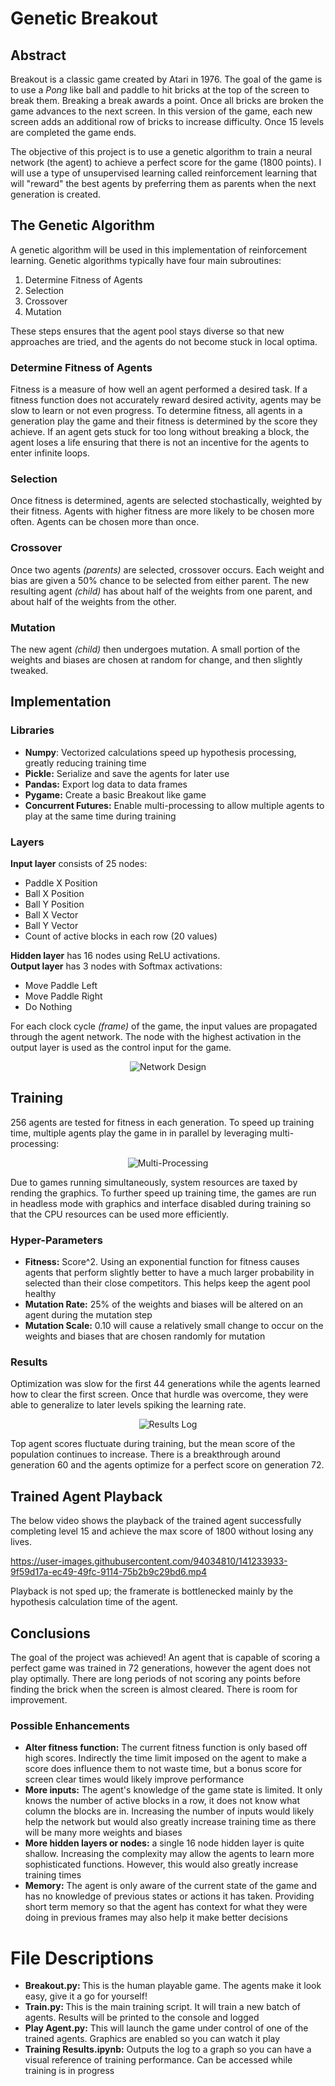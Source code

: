 <h1>Genetic Breakout</h1>
<h2>Abstract</h2>
<p>
	Breakout is a classic game created by Atari in 1976.  The goal of the game is to use a <i>Pong</i> like ball and paddle to hit bricks
	at the top of the screen to break them.  Breaking a break awards a point.
	Once all bricks are broken the game advances to the next screen.
	In this version of the game, each new screen adds an additional row of bricks to increase difficulty.  Once 15 levels are completed the game ends.
</p>
<p>
	The objective of this project is to use a genetic algorithm to train a neural network (the agent) to achieve a perfect score for the game (1800 points).
	I will use a type of unsupervised learning called reinforcement learning that will "reward" the best agents by preferring them as parents
	when the next generation is created.
</p>

<h2>The Genetic Algorithm</h2>
<p>
	A genetic algorithm will be used in this implementation of reinforcement learning.
	Genetic algorithms typically have four main subroutines:
	<ol>
		<li>Determine Fitness of Agents</li>
		<li>Selection</li>
		<li>Crossover</li>
		<li>Mutation</li>
	</ol>
	These steps ensures that the agent pool stays diverse so that new approaches are tried, and the agents do not become stuck in local optima.
</p>

<h3>Determine Fitness of Agents</h3>
<p>
	Fitness is a measure of how well an agent performed a desired task.  If a fitness function does not accurately reward desired activity,
	agents may be slow to learn or not even 
	progress.
	To determine fitness, all agents in a generation play the game and their fitness is determined by the score they achieve.
	If an agent gets stuck for too long without breaking 
	a block, the agent loses a life ensuring that there is not an incentive for the agents to enter infinite loops.
</p>
<h3>Selection</h3>
<p>
	Once fitness is determined, agents are selected stochastically, weighted by their fitness.  Agents with higher
	fitness are more likely to be chosen more often.  Agents can be chosen more than once.
</p>
<h3>Crossover</h3>
<p>
	Once two agents <i>(parents)</i> are selected, crossover occurs.  Each weight and bias are given a 50% chance to
	be selected from either parent.  The new resulting agent <i>(child)</i> has about half of the weights from one parent,
	and about half of the weights from the other.
</p>
<h3>Mutation</h3>
<p>
	The new agent <i>(child)</i> then undergoes mutation.  A small portion of the weights and biases are chosen at random for change, and then slightly tweaked.
</p>


<h2>Implementation</h2>
<h3>Libraries</h3>
<p>
	<ul>
		<li><b>Numpy</b>: Vectorized calculations speed up hypothesis processing, greatly reducing training time</li>
		<li><b>Pickle:</b> Serialize and save the agents for later use</li>
		<li><b>Pandas:</b> Export log data to data frames</li>
		<li><b>Pygame:</b> Create a basic Breakout like game</li>
		<li><b>Concurrent Futures:</b>  Enable multi-processing to allow multiple agents to play at the same time during training</li>
	</ul>
</p>

<h3>Layers</h3>
<p>
	<b>Input layer</b> consists of 25 nodes:
	<ul>
		<li>Paddle X Position</li>
		<li>Ball X Position</li>
		<li>Ball Y Position</li>
		<li>Ball X Vector</li>
		<li>Ball Y Vector</li>
		<li>Count of active blocks in each row (20 values)</li>
	</ul>
</p>
<p>
	<b>Hidden layer</b> has 16 nodes using ReLU activations.
	<br><b>Output layer</b> has 3 nodes with Softmax activations:
	<ul>
		<li>Move Paddle Left</li>
		<li>Move Paddle Right</li>
		<li>Do Nothing</li>
	</ul>
</p>
<p>
	For each clock cycle <i>(frame)</i> of the game, the input values are propagated through the agent network.
	The node with the highest activation in the output layer is used as the control input for the game.
</p>
<p align="center">
	<img src="https://user-images.githubusercontent.com/94034810/141366921-9dd698c9-7ddc-473f-bc22-68b6f2b36cc6.png" title="Network Design">
</p>

<h2>Training</h2>
<p>
	256 agents are tested for fitness in each generation.  To speed up training time, multiple agents play the game in in parallel by leveraging multi-processing:
</p>
<p align="center">
	<img src="https://user-images.githubusercontent.com/94034810/141365553-86b42305-2977-417d-b4b0-b9eb9f220b9d.png", title="Multi-Processing">
</p>
<p>
	Due to  games running simultaneously, system resources are taxed by rending the graphics.
	To further speed up training time, the games are run in headless 
	mode with graphics and interface disabled during training so that the CPU resources can be used more efficiently.
</p>


<h3>Hyper-Parameters</h3>
<p>
	<ul>
		<li><b>Fitness:</b> Score^2.  Using an exponential function for fitness causes agents that perform slightly better
			to have a much larger probability in selected than their close competitors.  This helps keep the agent pool healthy</li>
		<li><b>Mutation Rate:</b> 25% of the weights and biases will be altered on an agent during the mutation step</li>
		<li><b>Mutation Scale:</b> 0.10 will cause a relatively small change to occur  on the weights and biases that are chosen randomly for mutation</li>
	</ul>
</p>

<h3>Results</h3>
<p>
	Optimization was slow for the first 44 generations while the agents learned how to clear the first screen.  Once that hurdle was overcome,
	they were able to generalize to later levels spiking the learning rate.
</p>
<p align="center">
	<img src="https://user-images.githubusercontent.com/94034810/141082768-7519e5b3-fba8-4f3a-a0bb-bc955b0052ff.png" title="Results Log">
</p>

<p>
	Top agent scores fluctuate during training, but the mean score of the population continues to increase.  There is a breakthrough around generation 60 and the agents
	optimize for a perfect score on generation 72.
</p>

<h2>Trained Agent Playback</h2>
<p>
	The below video shows the playback of the trained agent successfully completing level 15 and achieve the max score of 1800 without losing any lives.
</p>

https://user-images.githubusercontent.com/94034810/141233933-9f59d17a-ec49-49fc-9114-75b2b9c29bd6.mp4

<p>
Playback is not sped up; the framerate is bottlenecked mainly by the hypothesis calculation time of the agent.
</p>

<h2>Conclusions</h2>
<p>
	The goal of the project was achieved!  An agent that is capable of scoring a perfect game was trained in 72 generations,
	however the agent does not play optimally. There are long periods of not scoring any points before finding the brick when
	the screen is almost cleared.  There is room for improvement.
</p>
<h3>Possible Enhancements</h3>
<p>
	<ul>
		<li><b>Alter fitness function:</b>
			The current fitness function is only based off high scores.  Indirectly the time limit imposed on the agent to make a score does influence 
			them to not waste time, but a bonus score for screen clear times would likely improve performance</li>
		<li><b>More inputs:</b> The agent's knowledge of the game state is limited.
			It only knows the number of active blocks in a row, it does not know what column the blocks 
			are in.  Increasing the number of inputs would likely help the network but would also greatly
			increase training time as there will be many more weights and biases</li>
		<li><b>More hidden layers or nodes:</b> a single 16 node hidden layer is quite shallow.
			Increasing the complexity may allow the agents to learn more sophisticated 
			functions.  However, this would also greatly increase training times</li>
		<li><b>Memory:</b> The agent is only aware of the current state of the game and has no knowledge of previous states or actions it has taken.
			Providing short term memory so that the agent has context for what they were doing in previous frames may also help it make better decisions</li>
	</ul>
</p>

<h1>File Descriptions</h1>
<p>
	<ul>
		<li><b>Breakout.py: </b>This is the human playable game.  The agents make it look easy, give it a go for yourself!</li>
		<li><b>Train.py: </b>This is the main training script.  It will train a new batch of agents.  Results will be printed to the console and logged</li>
		<li><b>Play Agent.py:</b> This will launch the game under control of one of the trained agents.  Graphics are enabled so you can watch it play</li>
		<li><b>Training Results.ipynb:</b> Outputs the log to a graph so you can have a visual reference of training performance.
			Can be accessed while training is in progress</li>
	</ul>
</p>
